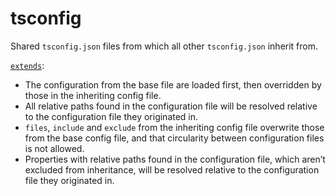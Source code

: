 # tsconfig

Shared `tsconfig.json` files from which all other `tsconfig.json` inherit from.

[`extends`](https://www.typescriptlang.org/tsconfig#extends):

- The configuration from the base file are loaded first, then overridden by those in the inheriting config file.
- All relative paths found in the configuration file will be resolved relative to the configuration file they originated in.
- `files`, `include` and `exclude` from the inheriting config file overwrite those from the base config file, and that circularity between configuration files is not allowed.
- Properties with relative paths found in the configuration file, which aren’t excluded from inheritance, will be resolved relative to the configuration file they originated in.
